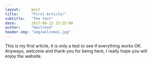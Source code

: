 ```yaml
---
layout:     post
title:      "First Article!"
subtitle:   "The test"
date:       2017-06-13 23:25:00
author:     "Hailrend"
header-img: "img/welcome1.jpg"
---
```


<p> This is my first article, it is only a test to see if everything works OK. Anyways, welcome and thank you for being here,  I really hope you will enjoy the website.</p>